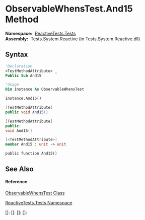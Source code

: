 # ObservableWhensTest.And15 Method

**Namespace:**  [ReactiveTests.Tests](ReactiveTests.Tests\ReactiveTests.Tests.md)  
**Assembly:**  Tests.System.Reactive (in Tests.System.Reactive.dll)

## Syntax

```vb
'Declaration
<TestMethodAttribute> _
Public Sub And15
```

```vb
'Usage
Dim instance As ObservableWhensTest

instance.And15()
```

```csharp
[TestMethodAttribute]
public void And15()
```

```c++
[TestMethodAttribute]
public:
void And15()
```

```fsharp
[<TestMethodAttribute>]
member And15 : unit -> unit 
```

```jscript
public function And15()
```

## See Also

#### Reference

[ObservableWhensTest Class](ObservableWhensTest\ObservableWhensTest.md)

[ReactiveTests.Tests Namespace](ReactiveTests.Tests\ReactiveTests.Tests.md)

[]: 
[]: 
[]: 
[]: 